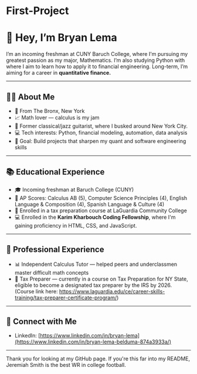 # First-Project

# 👋 Hey, I’m Bryan Lema

I’m an incoming freshman at CUNY Baruch College, where I'm pursuing my greatest passion as my major, Mathematics. I’m also studying Python with where I aim to learn how to apply it to financial engineering. Long-term, I’m aiming for a career in **quantitative finance.**

---

## 👨‍💻 About Me

- 📍 From The Bronx, New York
- 📈 Math lover — calculus is my jam
- 🎸 Former classical/jazz guitarist, where I busked around New York City.
- 💻 Tech interests: Python, financial modeling, automation, data analysis
- 🎯 Goal: Build projects that sharpen my quant and software engineering skills

---

## 📚 Educational Experience

- 🎓 Incoming freshman at Baruch College (CUNY)
- 📐 AP Scores: Calculus AB (5), Computer Science Principles (4), English Language & Composition (4), Spanish Language & Culture (4)
- 💼 Enrolled in a tax preparation course at LaGuardia Community College
- 💻 Enrolled in the **Karim Kharbouch Coding Fellowship**, where I'm gaining proficiency in HTML, CSS, and JavaScript.

---

## 💼 Professional Experience

- 📊 Independent Calculus Tutor — helped peers and underclassmen master difficult math concepts
- 🧾 Tax Preparer — currently in a course on Tax Preparation for NY State, eligible to become a designated tax preparer by the IRS by 2026. (Course link here: https://www.laguardia.edu/ce/career-skills-training/tax-preparer-certificate-program/)

---

## 🔗 Connect with Me

- LinkedIn: [https://www.linkedin.com/in/bryan-lema](https://www.linkedin.com/in/bryan-lema-belduma-874a3933a/) 

---

Thank you for looking at my GitHub page. If you're this far into my README, Jeremiah Smith is the best WR in college football.
